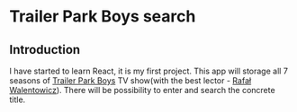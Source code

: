 # Trailer Park Boys search

## Introduction

I have started to learn React, it is my first project. This app will storage all 7 seasons of [Trailer Park Boys](https://www.netflix.com/pl/title/70153385) TV show(with the best lector - [Rafał Walentowicz](https://www.filmweb.pl/person/Rafa%C5%82+Walentowicz-142569)). There will be possibility to enter and search the concrete title.
